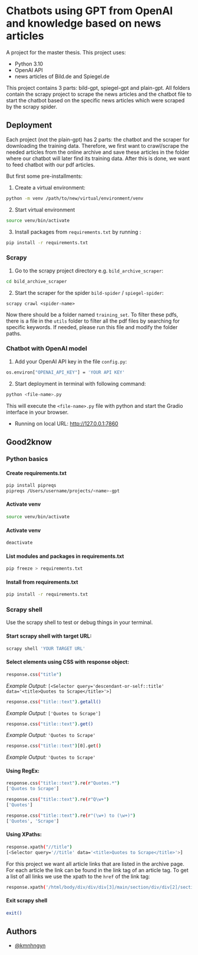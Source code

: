 
# Chatbots using GPT from OpenAI and knowledge based on news articles

A project for the master thesis. This project uses:
* Python 3.10
* OpenAI API
* news articles of Bild.de and Spiegel.de

This project contains 3 parts: bild-gpt, spiegel-gpt and plain-gpt. All folders contain the scrapy project to scrape the news articles and the chatbot file to start the chatbot based on the specific news articles which were scraped by the scrapy spider.

## Deployment
Each project (not the plain-gpt) has 2 parts: the chatbot and the scraper for downloading the training data.
Therefore, we first want to crawl/scrape the needed articles from the online archive and save these articles in the folder where our chatbot will later find its training data.
After this is done, we want to feed chatbot with our pdf articles.

But first some pre-installments:
1. Create a virtual environment:
```bash
python -m venv /path/to/new/virtual/environment/venv
```

2. Start virtual environment
```bash
source venv/bin/activate
```

3. Install packages from `requirements.txt` by running :
```bash
pip install -r requirements.txt
```

### Scrapy
1. Go to the scrapy project directory e.g. `bild_archive_scraper`:
```bash
cd bild_archive_scraper
```

2. Start the scraper for the spider `bild-spider` / `spiegel-spider`:
```
scrapy crawl <spider-name>
```
Now there should be a folder named `training_set`. To filter these pdfs, there is a file in the `utils` folder to filter all the pdf files by searching for specific keywords. If needed, please run this file and modify the folder paths.

### Chatbot with OpenAI model
1. Add your OpenAI API key in the file `config.py`: 
```bash
os.environ["OPENAI_API_KEY"] = 'YOUR API KEY'
```

2. Start deployment in terminal with following command:
```bash
python <file-name>.py
```
This will execute the `<file-name>.py` file with python and start the Gradio interface in your browser.
* Running on local URL:  http://127.0.0.1:7860

## Good2know

### Python basics

#### Create requirements.txt
```bash
pip install pipreqs
pipreqs /Users/username/projects/<name>-gpt
```

#### Activate venv
```bash
source venv/bin/activate
```

#### Activate venv
```bash
deactivate
```

#### List modules and packages in requirements.txt
```bash
pip freeze > requirements.txt
```

#### Install from requirements.txt
```bash
pip install -r requirements.txt
```


### Scrapy shell
Use the scrapy shell to test or debug things in your terminal.

#### Start scrapy shell with target URL:
```bash
scrapy shell 'YOUR TARGET URL'
```

#### Select elements using CSS with response object:
```bash
response.css("title")
```
_Example Output:_ `[<Selector query='descendant-or-self::title' data='<title>Quotes to Scrape</title>'>]`

```bash
response.css("title::text").getall()
```
_Example Output:_ `['Quotes to Scrape']`

```bash
response.css("title::text").get()
```
_Example Output:_ `'Quotes to Scrape'`

```bash
response.css("title::text")[0].get()
```
_Example Output:_ `'Quotes to Scrape'`

#### Using RegEx:

```bash
response.css("title::text").re(r"Quotes.*")
['Quotes to Scrape']

response.css("title::text").re(r"Q\w+")
['Quotes']

response.css("title::text").re(r"(\w+) to (\w+)")
['Quotes', 'Scrape']
```

#### Using XPaths:
```bash
response.xpath("//title")
[<Selector query='//title' data='<title>Quotes to Scrape</title>'>]
```

For this project we want all article links that are listed in the archive page. For each article the link can be found in the link tag of an article tag. To get a list of all links we use the xpath to the `href` of the link tag:
```bash
response.xpath('/html/body/div/div/div[3]/main/section/div/div[2]/section/ul/li/article/a/@href').getall()
```

#### Exit scrapy shell
```bash
exit()
```
 
## Authors

- [@kmnhngyn](https://www.github.com/kmnhngyn)

